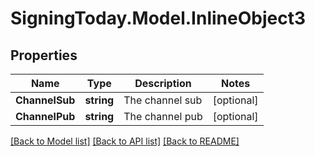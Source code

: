 
# SigningToday.Model.InlineObject3

## Properties

Name | Type | Description | Notes
------------ | ------------- | ------------- | -------------
**ChannelSub** | **string** | The channel sub | [optional] 
**ChannelPub** | **string** | The channel pub | [optional] 

[[Back to Model list]](../README.md#documentation-for-models)
[[Back to API list]](../README.md#documentation-for-api-endpoints)
[[Back to README]](../README.md)

